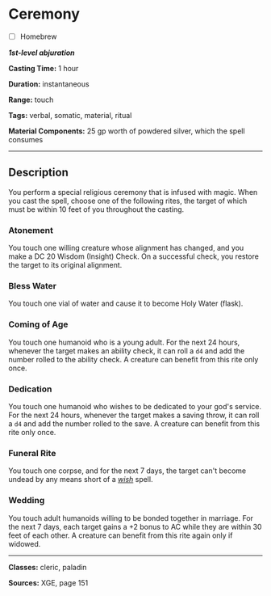 # Ceremony

- [ ] Homebrew

***1st-level abjuration***

**Casting Time:** 1 hour

**Duration:** instantaneous

**Range:** touch

**Tags:** verbal, somatic, material, ritual

**Material Components:** 25 gp worth of powdered silver, which the spell consumes

---

## Description
You perform a special religious ceremony that is infused with magic.
When you cast the spell, choose one of the following rites, the target of which must be within 10 feet of you throughout the casting.

### Atonement
You touch one willing creature whose alignment has changed, and you make a DC 20 Wisdom (Insight) Check.
On a successful check, you restore the target to its original alignment.

### Bless Water
You touch one vial of water and cause it to become Holy Water (flask).

### Coming of Age
You touch one humanoid who is a young adult.
For the next 24 hours, whenever the target makes an ability check, it can roll a `d4` and add the number rolled to the ability check.
A creature can benefit from this rite only once.

### Dedication
You touch one humanoid who wishes to be dedicated to your god's service.
For the next 24 hours, whenever the target makes a saving throw, it can roll a `d4` and add the number rolled to the save.
A creature can benefit from this rite only once.

### Funeral Rite
You touch one corpse, and for the next 7 days, the target can't become undead by any means short of a [*wish*](./wish) spell.

### Wedding
You touch adult humanoids willing to be bonded together in marriage.
For the next 7 days, each target gains a +2 bonus to AC while they are within 30 feet of each other.
A creature can benefit from this rite again only if widowed.

---

**Classes:** cleric, paladin

**Sources:** XGE, page 151
